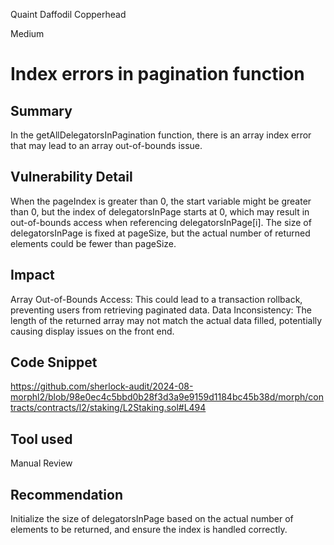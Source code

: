Quaint Daffodil Copperhead

Medium

# Index errors in pagination function

## Summary
In the getAllDelegatorsInPagination function, there is an array index error that may lead to an array out-of-bounds issue.
## Vulnerability Detail
When the pageIndex is greater than 0, the start variable might be greater than 0, but the index of delegatorsInPage starts at 0, which may result in out-of-bounds access when referencing delegatorsInPage[i].
The size of delegatorsInPage is fixed at pageSize, but the actual number of returned elements could be fewer than pageSize.

## Impact
Array Out-of-Bounds Access: This could lead to a transaction rollback, preventing users from retrieving paginated data.
Data Inconsistency: The length of the returned array may not match the actual data filled, potentially causing display issues on the front end.
## Code Snippet
https://github.com/sherlock-audit/2024-08-morphl2/blob/98e0ec4c5bbd0b28f3d3a9e9159d1184bc45b38d/morph/contracts/contracts/l2/staking/L2Staking.sol#L494
## Tool used

Manual Review

## Recommendation
Initialize the size of delegatorsInPage based on the actual number of elements to be returned, and ensure the index is handled correctly.
